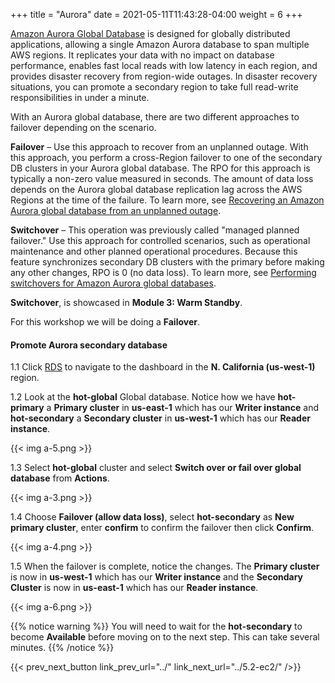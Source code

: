 +++
title = "Aurora"
date =  2021-05-11T11:43:28-04:00
weight = 6
+++

[Amazon Aurora Global Database](https://aws.amazon.com/rds/aurora/global-database) is designed for globally distributed applications, allowing a single Amazon Aurora database to span multiple AWS regions. It replicates your data with no impact on database performance, enables fast local reads with low latency in each region, and provides disaster recovery from region-wide outages. In disaster recovery situations, you can promote a secondary region to take full read-write responsibilities in under a minute.

With an Aurora global database, there are two different approaches to failover depending on the scenario.  

**Failover** – Use this approach to recover from an unplanned outage. With this approach, you perform a cross-Region failover to one of the secondary DB clusters in your Aurora global database. The RPO for this approach is typically a non-zero value measured in seconds. The amount of data loss depends on the Aurora global database replication lag across the AWS Regions at the time of the failure. To learn more, see [Recovering an Amazon Aurora global database from an unplanned outage](https://docs.aws.amazon.com/AmazonRDS/latest/AuroraUserGuide/aurora-global-database-disaster-recovery.html#aurora-global-database-failover).

**Switchover** – This operation was previously called "managed planned failover." Use this approach for controlled scenarios, such as operational maintenance and other planned operational procedures. Because this feature synchronizes secondary DB clusters with the primary before making any other changes, RPO is 0 (no data loss). To learn more, see [Performing switchovers for Amazon Aurora global databases](https://docs.aws.amazon.com/AmazonRDS/latest/AuroraUserGuide/aurora-global-database-disaster-recovery.html#aurora-global-database-disaster-recovery.managed-failover).

**Switchover**, is showcased in **Module 3: Warm Standby**. 

For this workshop we will be doing a **Failover**.

#### Promote Aurora secondary database

1.1 Click [RDS](https://us-west-1.console.aws.amazon.com/rds/home?region=us-west-1#databases:) to navigate to the dashboard in the **N. California (us-west-1)** region.

1.2 Look at the **hot-global** Global database. Notice how we have **hot-primary** a **Primary cluster** in **us-east-1** which has our **Writer instance** and **hot-secondary** a **Secondary cluster** in **us-west-1** which has our **Reader instance**.

{{< img a-5.png >}}

1.3 Select **hot-global** cluster and select **Switch over or fail over global database** from **Actions**.

{{< img a-3.png >}}

1.4 Choose **Failover (allow data loss)**, select **hot-secondary** as **New primary cluster**, enter **confirm** to confirm the failover then click **Confirm**.

{{< img a-4.png >}}

1.5 When the failover is complete, notice the changes. The **Primary cluster** is now in **us-west-1** which has our **Writer instance** and the **Secondary Cluster** is now in **us-east-1** which has our **Reader instance**.

{{< img a-6.png >}}

{{% notice warning %}}
You will need to wait for the **hot-secondary** to become **Available** before moving on to the next step.  This can take several minutes.
{{% /notice %}}

{{< prev_next_button link_prev_url="../" link_next_url="../5.2-ec2/" />}}

